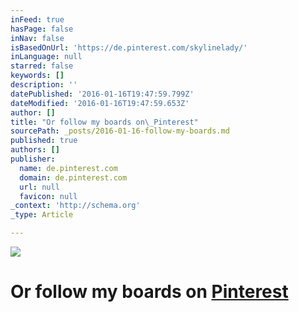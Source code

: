 ```yaml
---
inFeed: true
hasPage: false
inNav: false
isBasedOnUrl: 'https://de.pinterest.com/skylinelady/'
inLanguage: null
starred: false
keywords: []
description: ''
datePublished: '2016-01-16T19:47:59.799Z'
dateModified: '2016-01-16T19:47:59.653Z'
author: []
title: "Or follow my boards on\_Pinterest"
sourcePath: _posts/2016-01-16-follow-my-boards.md
published: true
authors: []
publisher:
  name: de.pinterest.com
  domain: de.pinterest.com
  url: null
  favicon: null
_context: 'http://schema.org'
_type: Article

---
```

![](https://s3-us-west-2.amazonaws.com/the-grid-img/p/43ca66458724a324cada3a8f465196639c186698.gif)

# Or follow my boards on [Pinterest][0]

[0]: https://www.pinterest.com/skylinelady/